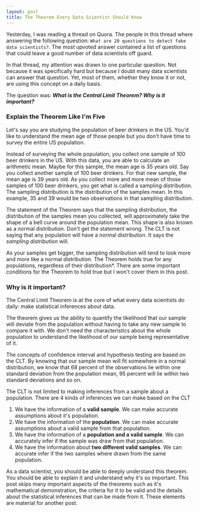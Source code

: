 ```yaml
---
layout: post
title: The Theorem Every Data Scientist Should Know
---
```


Yesterday, I was reading a thread on Quora. The people in this thread where answering the following question: `What are 20 questions to detect fake data scientists?`. The most upvoted answer contained a list of questions that could leave a good number of data scientists off guard.

In that thread, my attention was drawn to one particular question. Not because it was specifically hard but because I doubt many data scientists can answer that question. Yet, most of them, whether they know it or not, are using this concept on a daily basis.

The question was: ***What is the Central Limit Theorem? Why is it important?***

### Explain the Theorem Like I'm Five

Let's say you are studying the population of beer drinkers in the US. You'd like to understand the mean age of those people but you don't have time to survey the entire US population.

Instead of surveying the whole population, you collect one sample of 100 beer drinkers in the US. With this data, you are able to calculate an arithmetic mean. Maybe for this sample, the mean age is 35 years old. Say you collect another sample of 100 beer drinkers. For that new sample, the mean age is 39 years old. As you collect more and more mean of those samples of 100 beer drinkers, you get what is called a sampling distribution. The sampling distribution is the distribution of the samples mean. In this example, 35 and 39 would be two observations in that sampling distribution.

The statement of the Theorem says that the sampling distribution, the distribution of the samples mean you collected, will approximately take the shape of a bell curve around the population mean. This shape is also known as a normal distribution. Don't get the statement wrong. The CLT is not saying that any population will have a normal distribution. It says the _sampling distribution_ will.

As your samples get bigger, the sampling distribution will tend to look more and more like a normal distribution. The Theorem holds true for any populations, regardless of their distribution*. There are some important conditions for the Theorem to hold true but I won't cover them in this post.

### Why is it important?

The Central Limit Theorem is at the core of what every data scientists do daily: make statistical inferences about data.

The theorem gives us the ability to quantify the likelihood that our sample will deviate from the population without having to take any new sample to compare it with. We don't need the characteristics about the whole population to understand the likelihood of our sample being representative of it.

The concepts of confidence interval and hypothesis testing are based on the CLT. By knowing that our sample mean will fit somewhere in a normal distribution, we know that 68 percent of the observations lie within one standard deviation from the population mean, 95 percent will lie within two standard deviations and so on.

The CLT is not limited to making inferences from a sample about a population. There are 4 kinds of inferences we can make based on the CLT

1. We have the information of a **valid sample**. We can make accurate assumptions about it's population.
2. We have the information of the **population**. We can make accurate assumptions about a valid sample from that population.
3. We have the information of a **population and a valid sample**. We can accurately infer if the sample was draw from that population.
4. We have the information about **two different valid samples**. We can accurate infer if the two samples where drawn from the same population.

As a data scientist, you should be able to deeply understand this theorem. You should be able to explain it and understand why it's so important. This post skips many important aspects of the theorems such as it's mathematical demonstration, the criteria for it to be valid and the details about the statistical inferences that can be made from it. These elements are material for another post.
